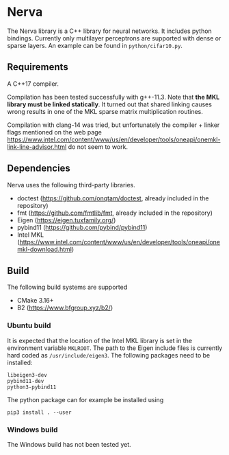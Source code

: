# Nerva
The Nerva library is a C++ library for neural networks. It includes
python bindings. Currently only multilayer perceptrons are supported with
dense or sparse layers. An example can be found in `python/cifar10.py`.

## Requirements
A C++17 compiler.

Compilation has been tested successfully with g++-11.3. Note that **the MKL library
must be linked statically**. It turned out that shared linking causes wrong results
in one of the MKL sparse matrix multiplication routines.

Compilation with
clang-14 was tried, but unfortunately the compiler + linker flags mentioned
on the web page https://www.intel.com/content/www/us/en/developer/tools/oneapi/onemkl-link-line-advisor.html
do not seem to work.

## Dependencies
Nerva uses the following third-party libraries.

* doctest (https://github.com/onqtam/doctest, already included in the repository)
* fmt (https://github.com/fmtlib/fmt, already included in the repository)
* Eigen (https://eigen.tuxfamily.org/)
* pybind11 (https://github.com/pybind/pybind11)
* Intel MKL (https://www.intel.com/content/www/us/en/developer/tools/oneapi/onemkl-download.html)

## Build
The following build systems are supported
* CMake 3.16+
* B2 (https://www.bfgroup.xyz/b2/)

### Ubuntu build
It is expected that the location of the Intel MKL library is set
in the environment variable `MKLROOT`. The path to the Eigen include
files is currently hard coded as `/usr/include/eigen3`.
The following packages need to be installed:
```
libeigen3-dev
pybind11-dev
python3-pybind11
```
The python package can for example be installed using
```
pip3 install . --user
```

### Windows build
The Windows build has not been tested yet.